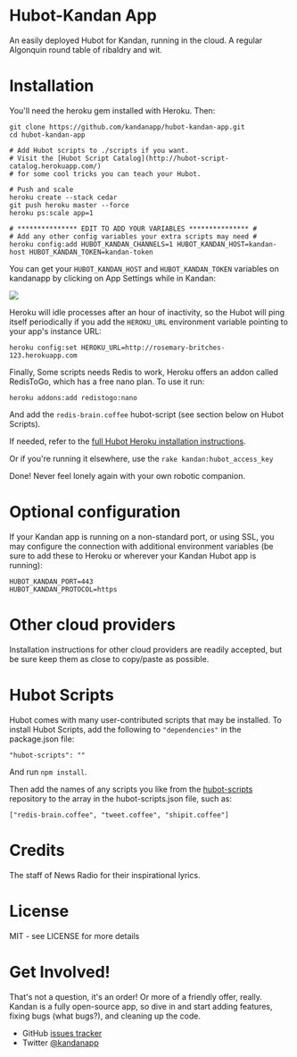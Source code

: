 Hubot-Kandan App
================
An easily deployed Hubot for Kandan, running in the cloud. A regular Algonquin round table of ribaldry and wit.

Installation
============
You'll need the heroku gem installed with Heroku. Then:

    git clone https://github.com/kandanapp/hubot-kandan-app.git
    cd hubot-kandan-app

    # Add Hubot scripts to ./scripts if you want.
    # Visit the [Hubot Script Catalog](http://hubot-script-catalog.herokuapp.com/)
    # for some cool tricks you can teach your Hubot.

    # Push and scale
    heroku create --stack cedar
    git push heroku master --force
    heroku ps:scale app=1

    # *************** EDIT TO ADD YOUR VARIABLES *************** #
    # Add any other config variables your extra scripts may need #
    heroku config:add HUBOT_KANDAN_CHANNELS=1 HUBOT_KANDAN_HOST=kandan-host HUBOT_KANDAN_TOKEN=kandan-token 

You can get your `HUBOT_KANDAN_HOST` and `HUBOT_KANDAN_TOKEN` variables on kandanapp by clicking on App Settings while in Kandan:

![](http://github.com/kandanapp/hubot-kandan-app/raw/master/settings.png)    

Heroku will idle processes after an hour of inactivity, so the Hubot
will ping itself periodically if you add the `HEROKU_URL` environment
variable pointing to your app's instance URL:

    heroku config:set HEROKU_URL=http://rosemary-britches-123.herokuapp.com

Finally, Some scripts needs Redis to work, Heroku offers an addon called
RedisToGo, which has a free nano plan. To use it run:

    heroku addons:add redistogo:nano

And add the `redis-brain.coffee` hubot-script (see section below on
Hubot Scripts).

If needed, refer to the [full Hubot Heroku installation
instructions](https://github.com/github/hubot/blob/master/docs/deploying/heroku.md).

Or if you're running it elsewhere, use the `rake kandan:hubot_access_key`

Done! Never feel lonely again with your own robotic companion.

Optional configuration
======================

If your Kandan app is running on a non-standard port, or using SSL, you
may configure the connection with additional environment variables (be
sure to add these to Heroku or wherever your Kandan Hubot app is
running):

    HUBOT_KANDAN_PORT=443
    HUBOT_KANDAN_PROTOCOL=https

Other cloud providers
=====================
Installation instructions for other cloud providers are readily accepted, but be sure keep them as close to copy/paste as possible.

Hubot Scripts
=============

Hubot comes with many user-contributed scripts that may be installed. To
install Hubot Scripts, add the following to `"dependencies"` in the
package.json file:

    "hubot-scripts": ""

And run `npm install`.

Then add the names of any scripts you like from the
[hubot-scripts](https://github.com/github/hubot-scripts) repository to
the array in the hubot-scripts.json file, such as:

    ["redis-brain.coffee", "tweet.coffee", "shipit.coffee"]

Credits
=======
The staff of News Radio for their inspirational lyrics.

License
=======
MIT - see LICENSE for more details

Get Involved!
=============
That's not a question, it's an order! Or more of a friendly offer, really. Kandan is a fully open-source app, so dive in and start adding features, fixing bugs (what bugs?), and cleaning up the code.

* GitHub [issues tracker](https://github.com/kandanapp/kandan/issues)
* Twitter [@kandanapp](https://twitter.com/kandanapp)

